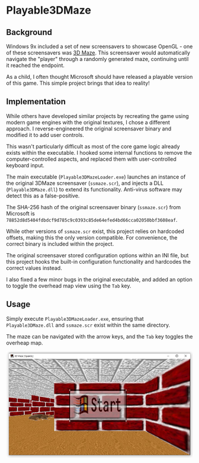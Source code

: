 # Playable3DMaze
## Background
Windows 9x included a set of new screensavers to showcase OpenGL - one of these screensavers was [3D Maze](https://en.wikipedia.org/wiki/3D_Maze). This screensaver would automatically navigate the "player" through a randomly generated maze, continuing until it reached the endpoint.

As a child, I often thought Microsoft should have released a playable version of this game. This simple project brings that idea to reality!

## Implementation
While others have developed similar projects by recreating the game using modern game engines with the original textures, I chose a different approach. I reverse-engineered the original screensaver binary and modified it to add user controls.

This wasn't particularly difficult as most of the core game logic already exists within the executable. I hooked some internal functions to remove the computer-controlled aspects, and replaced them with user-controlled keyboard input.

The main executable (`Playable3DMazeLoader.exe`) launches an instance of the original 3DMaze screensaver (`ssmaze.scr`), and injects a DLL (`Playable3DMaze.dll`) to extend its functionality. Anti-virus software may detect this as a false-positive.

The SHA-256 hash of the original screensaver binary (`ssmaze.scr`) from Microsoft is `78852d8d5404fdbdcf9d785c9c0393c85de64efed4bd66cca02050bbf3608eaf`.

While other versions of `ssmaze.scr` exist, this project relies on hardcoded offsets, making this the only version compatible. For convenience, the correct binary is included within the project.

The original screensaver stored configuration options within an INI file, but this project hooks the built-in configuration functionality and hardcodes the correct values instead.

I also fixed a few minor bugs in the original executable, and added an option to toggle the overhead map view using the `Tab` key.

## Usage

Simply execute `Playable3DMazeLoader.exe`, ensuring that `Playable3DMaze.dll` and `ssmaze.scr` exist within the same directory.

The maze can be navigated with the arrow keys, and the `Tab` key toggles the overheap map.

![3DMaze](3dmaze_screenshot.jpg)
